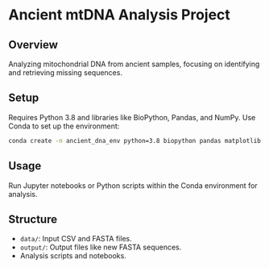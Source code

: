 # Ancient mtDNA Analysis Project

## Overview

Analyzing mitochondrial DNA from ancient samples, focusing on identifying and retrieving missing sequences.

## Setup

Requires Python 3.8 and libraries like BioPython, Pandas, and NumPy. Use Conda to set up the environment:

```bash
conda create -n ancient_dna_env python=3.8 biopython pandas matplotlib numpy jupyter ipython scipy seaborn -y
```

## Usage

Run Jupyter notebooks or Python scripts within the Conda environment for analysis.

## Structure

- `data/`: Input CSV and FASTA files.
- `output/`: Output files like new FASTA sequences.
- Analysis scripts and notebooks.
